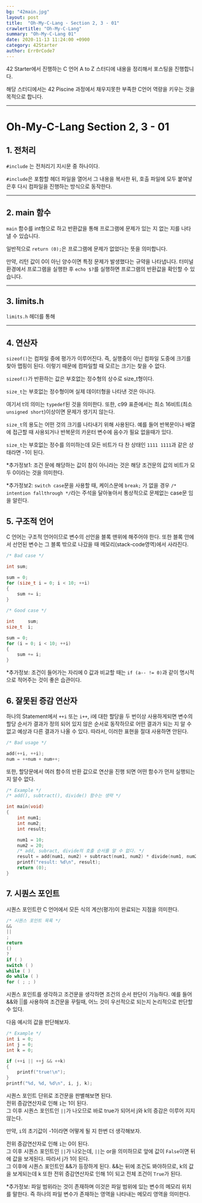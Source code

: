 ```yaml
---
bg: "42main.jpg"
layout: post
title:  "Oh-My-C-Lang - Section 2, 3 - 01"
crawlertitle: "Oh-My-C-Lang"
summary: "Oh-My-C-Lang 01"
date: 2020-11-13 11:24:00 +0900
category: 42Starter
author: Err0rCode7
---
```


42 Starter에서 진행하는 C 언어 A to Z 스터디에 내용을 정리해서 포스팅을 진행합니다.

해당 스터디에서는 42 Piscine 과정에서 채우지못한 부족한 C언어 역량을 키우는 것을 목적으로 합니다.

---

# Oh-My-C-Lang Section 2, 3 - 01

## 1. 전처리


`#include` 는 전처리기 지시문 중 하나이다.

`#include`은 포함할 헤더 파일을 열어서 그 내용을 복사한 뒤, 호출 파일에 모두 붙여넣은후 다시 컴파일을 진행하는 방식으로 동작한다.

---

## 2. main 함수


`main` 함수를 int형으로 하고 반환값을 통해 프로그램에 문제가 있는 지 없는 지를 나타낼 수 있습니다.

일반적으로 `return (0);`은 프로그램에 문제가 없었다는 뜻을 의미합니다.

만약, 리턴 값이 0이 아닌 양수이면 특정 문제가 발생했다는 규약을 나타냅니다. 터미널 환경에서 프로그램을 실행한 후 `echo $?`를 실행하면 프로그램의 반환값을 확인할 수 있습니다.

---

## 3. limits.h

`limits.h` 헤더를 통해

---
## 4. 연산자

`sizeof()`는 컴파일 중에 평가가 이루어진다. 즉, 실행중이 아닌 컴파일 도중에 크기를 찾아 맵핑이 된다. 이렇기 때문에 컴파일할 때 모르는 크기는 찾을 수 없다.

`sizeof()`가 반환하는 값은 부호없는 정수형의 상수로 size_t형이다.

`size_t`는 부호없는 정수형이며 실제 데이터형을 나타낸 것은 아니다.

여기서 t의 의미는 `typedef`된 것을 의미한다. 또한, c99 표준에서는 최소 16비트(최소 `unsigned short`)이상이면 문제가 생기지 않는다.

`size_t`의 용도는 어떤 것의 크기를 나타내기 위해 사용된다. 예를 들어 반복문이나 배열에 접근할 때 사용되거나 반복문의 카운터 변수에 음수가 필요 없을때가 있다.

`size_t`는 부호없는 정수를 의미하는데 모든 비트가 다 찬 상태인 `1111 1111`과 같은 상태라면 -1이 된다.

*추가정보1: 조건 문에 해당하는 값이 참이 아니라는 것은 해당 조건문의 값의 비트가 모두 0이라는 것을 의미한다.

*추가정보2: `switch case`문을 사용할 때, 케이스문에 `break;` 가 없을 경우 `/* intention fallthrough */`라는 주석을 달아놓아서 통상적으로 문제없는 case문 임을 알린다.

## 5. 구조적 언어

C 언어는 구조적 언어이므로 변수의 선언을 블록 맨위에 해주어야 한다.
또한 블록 안에서 선언된 변수는 그 블록 밖으로 나갔을 때 메모리(stack-code영역)에서 사라진다.

```c
/* Bad case */

int sum;

sum = 0;
for (size_t i = 0; i < 10; ++i)
{
    sum += i;
}
```
```c
/* Good case */

int     sum;
size_t  i;

sum = 0;
for (i = 0; i < 10; ++i)
{
    sum += i;
}
```

*추가정보: 조건이 들어가는 자리에 0 값과 비교할 때는 `if (a-- != 0)`과 같이 명시적으로 적어주는 것이 좋은 습관이다.

## 6. 잘못된 증감 연산자

하나의 Statement에서 `++i` 또는 `i++`, i에 대한 할당을 두 번이상 사용하게되면 변수의 할당 순서가 결과가 정의 되어 있지 않은 순서로 동작하므로 어떤 결과가 되는 지 알 수 없고 예상과 다른 결과가 나올 수 있다. 따라서, 이러한 표현을 절대 사용하면 안된다.

```c
/* Bad usage */

add(++i, ++i);
num = ++num + num++;
```

또한, 할당문에서 여러 함수의 반환 값으로 연산을 진행 되면 어떤 함수가 먼저 실행되는 지 알수 없다.
```c
/* Example */
/* add(), subtract(), divide() 함수는 생략 */

int main(void)
{
    int num1;
    int num2;
    int result;

    num1 = 10;
    num2 = 20;
    /* add, subract, divide의 호출 순서를 알 수 없다. */
    result = add(num1, num2) + subtract(num1, num2) * divide(num1, num2);
    printf("result: %d\n", result);
    return (0);
}
```

## 7. 시퀀스 포인트

시퀀스 포인트란 C 언어에서 모든 식의 계산(평가)이 완료되는 지점을 의미한다.

```c
/* 시퀀스 포인트 목록 */
&&
||
;
return
()
?
if ( )
switch ( )
while ( )
do while ( )
for ( ; ; )
```

시퀀스 포인트를 생각하고 조건문을 생각하면 조건의 순서 판단이 가능하다. 예를 들어 &&와 ||를 사용하여 조건문을 꾸릴때, 어느 것이 우선적으로 되는지 논리적으로 판단할 수 있다.

다음 예시의 값을 판단해보자.

```c
/* Example */
int i = 0;
int j = 0;
int k = 0;

if (++i || ++j && ++k)
{
    printf("true!\n");
}
printf("%d, %d, %d\n", i, j, k);
```

시퀀스 포인트 단위로 조건문을 판별해보면 된다.<br>
전위 증감연산자로 인해 `i`는 1이 된다.<br>
그 이후 시퀀스 포인트인 `||`가 나오므로 바로 true가 되어서 j와 k의 증감은 이루어 지지 않는다.

만약, `i`의 초기값이 -1이라면 어떻게 될 지 한번 더 생각해보자.

전위 증감연산자로 인해 `i`는 0이 된다.<br>
그 이후 시퀀스 포인트인 `||`가 나오는데, `||`는 or을 의미하므로 앞에 값이 `False`이면 뒤에 값을 보게된다. 따라서 j가 1이 된다.<br>
그 이후에 시퀀스 포인트인 &&가 등장하게 된다. &&는 뒤에 조건도 봐야하므로, k의 값을 보게되는데 k 또한 전위 증감연산자로 인해 1이 되고 전체 조건이 `True`가 된다.

*추가정보: 파일 범위라는 것이 존재하며 이것은 파일 범위에 있는 변수의 메모리 위치를 말한다. 즉 하나의 파일 변수가 존재하는 영역을 나타내는 메모리 영역을 의미한다.
